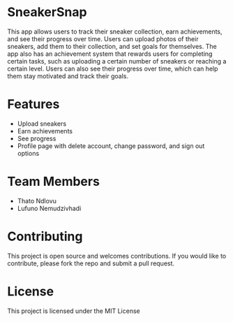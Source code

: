 # SneakerSnap
 This app allows users to track their sneaker collection, earn achievements, and see their progress over time. Users can upload photos of their sneakers, add them to their collection, and set goals for themselves. The app also has an achievement system that rewards users for completing certain tasks, such as uploading a certain number of sneakers or reaching a certain level. Users can also see their progress over time, which can help them stay motivated and track their goals.

# Features
* Upload sneakers
* Earn achievements
* See progress
* Profile page with delete account, change password, and sign out options

# Team Members
* Thato Ndlovu
* Lufuno Nemudzivhadi


# Contributing
This project is open source and welcomes contributions. If you would like to contribute, please fork the repo and submit a pull request.

# License
This project is licensed under the MIT License
